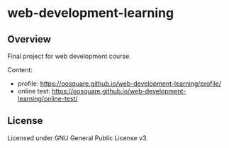 # web-development-learning

## Overview

Final project for web development course.

Content:

- profile: <https://oosquare.github.io/web-development-learning/profile/>
- online test: <https://oosquare.github.io/web-development-learning/online-test/>

## License

Licensed under GNU General Public License v3.
